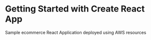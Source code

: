 # Getting Started with Create React App

Sample ecommerce React Application deployed using AWS resources
